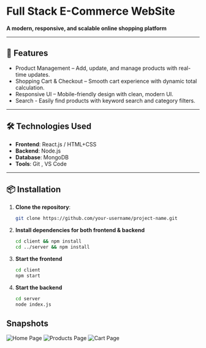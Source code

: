 # Full Stack E-Commerce WebSite 

**A modern, responsive, and scalable online shopping platform**

---

## 🚀 Features

- Product Management – Add, update, and manage products with real-time updates.
- Shopping Cart & Checkout – Smooth cart experience with dynamic total calculation.
- Responsive UI – Mobile-friendly design with clean, modern UI.
- Search - Easily find products with keyword search and category filters.

---

## 🛠️ Technologies Used

- **Frontend**: React.js / HTML+CSS  
- **Backend**: Node.js  
- **Database**: MongoDB   
- **Tools**: Git , VS Code  


---

## 📦 Installation

1. **Clone the repository**:
   ```bash
   git clone https://github.com/your-username/project-name.git

2. **Install dependencies for both frontend & backend**
   ```bash
   cd client && npm install
   cd ../server && npm install

3. **Start the frontend**
   ```bash
   cd client
   npm start

4. **Start the backend**
   ```bash
   cd server
   node index.js

## Snapshots
![Home Page](./assets/home.png)
![Products Page](./assets/products.png)
![Cart Page](./assets/cart.png)



